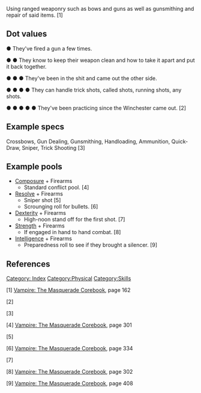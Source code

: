Using ranged weaponry such as bows and guns as well as gunsmithing and
repair of said items. [1]

## Dot values

● They've fired a gun a few times.

● ● They know to keep their weapon clean and how to take it apart and
put it back together.

● ● ● They've been in the shit and came out the other side.

● ● ● ● They can handle trick shots, called shots, running shots, any
shots.

● ● ● ● ● They've been practicing since the Winchester came out. [2]

## Example specs

Crossbows, Gun Dealing, Gunsmithing, Handloading, Ammunition,
Quick-Draw, Sniper, Trick Shooting [3]

## Example pools

- [Composure](./composure.md) +
  Firearms
  - Standard conflict pool. [4]
- [Resolve](./resolve.md) +
  Firearms
  - Sniper shot [5]
  - Scrounging roll for bullets. [6]
- [Dexterity](./dexterity.md) +
  Firearms
  - High-noon stand off for the first shot. [7]
- [Strength](./strength.md) +
  Firearms
  - If engaged in hand to hand combat. [8]
- [Intelligence](./intelligence.md) + Firearms
  - Preparedness roll to see if they brought a silencer. [9]

## References

<a href="Category:_Index" class="wikilink"
title="Category: Index">Category: Index</a>
<a href="Category:Physical" class="wikilink"
title="Category:Physical">Category:Physical</a>
<a href="Category:Skills" class="wikilink"
title="Category:Skills">Category:Skills</a>

[1] <a href="Vampire:_The_Masquerade_Corebook" class="wikilink"
title="Vampire: The Masquerade Corebook">Vampire: The Masquerade
Corebook</a>, page 162

[2]

[3]

[4] <a href="Vampire:_The_Masquerade_Corebook" class="wikilink"
title="Vampire: The Masquerade Corebook">Vampire: The Masquerade
Corebook</a>, page 301

[5]

[6] <a href="Vampire:_The_Masquerade_Corebook" class="wikilink"
title="Vampire: The Masquerade Corebook">Vampire: The Masquerade
Corebook</a>, page 334

[7]

[8] <a href="Vampire:_The_Masquerade_Corebook" class="wikilink"
title="Vampire: The Masquerade Corebook">Vampire: The Masquerade
Corebook</a>, page 302

[9] <a href="Vampire:_The_Masquerade_Corebook" class="wikilink"
title="Vampire: The Masquerade Corebook">Vampire: The Masquerade
Corebook</a>, page 408
